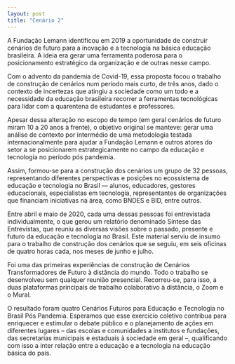 ```yaml
---
layout: post
title: "Cenário 2"
---
```


A Fundação Lemann identificou em 2019 a oportunidade de construir cenários de futuro para a inovação e a tecnologia na básica educação brasileira. A ideia era gerar uma ferramenta poderosa para o posicionamento estratégico da organização e de outras nesse campo.

Com o advento da pandemia de Covid-19, essa proposta focou o trabalho de construção de cenários num período mais curto, de três anos, dado o contexto de incertezas que atingiu a sociedade como um todo e a necessidade da educação brasileira recorrer a ferramentas tecnológicas para lidar com a quarentena de estudantes e professores.

Apesar dessa alteração no escopo de tempo (em geral cenários de futuro miram 10 a 20 anos à frente), o objetivo original se manteve: gerar uma análise de contexto por intermédio de uma metodologia testada internacionalmente para ajudar a Fundação Lemann e outros atores do setor a se posicionarem estrategicamente no campo da educação e tecnologia no período pós pandemia.

Assim, formou-se para a construção dos cenários um grupo de 32 pessoas, representando diferentes perspectivas e posições no ecossistema de educação e tecnologia no Brasil — alunos, educadores, gestores educacionais, especialistas em tecnologia, representantes de organizações que financiam iniciativas na área, como BNDES e BID, entre outros.

Entre abril e maio de 2020, cada uma dessas pessoas foi entrevistada individualmente, o que gerou um relatório denominado Síntese das Entrevistas, que reuniu as diversas visões sobre o passado, presente e futuro da educação e tecnologia no Brasil. Este material serviu de insumo para o trabalho de construção dos cenários que se seguiu, em seis oficinas de quatro horas cada, nos meses de junho e julho.

Foi uma das primeiras experiências de construção de Cenários Transformadores de Futuro à distância do mundo. Todo o trabalho se desenvolveu sem qualquer reunião presencial. Recorreu-se, para isso, a duas plataformas principais de trabalho colaborativo à distância, o Zoom e o Mural.

O resultado foram quatro Cenários Futuros para Educação e Tecnologia no Brasil Pós Pandemia. Esperamos que esse exercício coletivo contribua para enriquecer e estimular o debate público e o planejamento de ações em diferentes lugares – das escolas e comunidades a institutos e fundações, das secretarias municipais e estaduais à sociedade em geral –, qualificando com isso a inter relação entre a educação e a tecnologia na educação básica do país.


